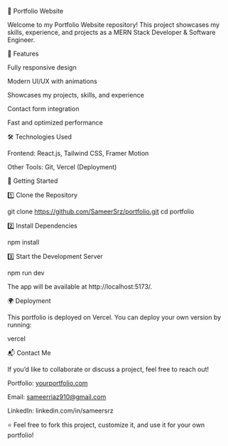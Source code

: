 🚀 Portfolio Website

Welcome to my Portfolio Website repository! This project showcases my skills, experience, and projects as a MERN Stack Developer & Software Engineer.

🌟 Features

Fully responsive design

Modern UI/UX with animations

Showcases my projects, skills, and experience

Contact form integration

Fast and optimized performance

🛠️ Technologies Used

Frontend: React.js, Tailwind CSS, Framer Motion


Other Tools: Git, Vercel (Deployment)


🚀 Getting Started

1️⃣ Clone the Repository

git clone https://github.com/SameerSrz/portfolio.git
cd portfolio

2️⃣ Install Dependencies

npm install

3️⃣ Start the Development Server

npm run dev

The app will be available at http://localhost:5173/.

🌍 Deployment

This portfolio is deployed on Vercel. You can deploy your own version by running:

vercel

📬 Contact Me

If you’d like to collaborate or discuss a project, feel free to reach out!

Portfolio: [yourportfolio.com](https://sameer-srz.vercel.app/)

Email: sameerriaz910@gmail.com

LinkedIn: linkedin.com/in/sameersrz

⭐ Feel free to fork this project, customize it, and use it for your own portfolio!
